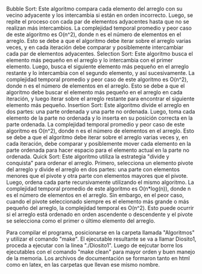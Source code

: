 Bubble Sort: Este algoritmo compara cada elemento del arreglo con su vecino adyacente y los intercambia si están en orden incorrecto. Luego, se repite el proceso con cada par de elementos adyacentes hasta que no se realizan más intercambios. La complejidad temporal promedio y peor caso de este algoritmo es O(n^2), donde n es el número de elementos en el arreglo. Esto se debe a que el algoritmo debe iterar sobre el arreglo varias veces, y en cada iteración debe comparar y posiblemente intercambiar cada par de elementos adyacentes.
Selection Sort: Este algoritmo busca el elemento más pequeño en el arreglo y lo intercambia con el primer elemento. Luego, busca el siguiente elemento más pequeño en el arreglo restante y lo intercambia con el segundo elemento, y así sucesivamente. La complejidad temporal promedio y peor caso de este algoritmo es O(n^2), donde n es el número de elementos en el arreglo. Esto se debe a que el algoritmo debe buscar el elemento más pequeño en el arreglo en cada iteración, y luego iterar sobre el arreglo restante para encontrar el siguiente elemento más pequeño.
Insertion Sort: Este algoritmo divide el arreglo en dos partes: una parte ordenada y una parte no ordenada. Luego, toma cada elemento de la parte no ordenada y lo inserta en su posición correcta en la parte ordenada. La complejidad temporal promedio y peor caso de este algoritmo es O(n^2), donde n es el número de elementos en el arreglo. Esto se debe a que el algoritmo debe iterar sobre el arreglo varias veces y, en cada iteración, debe comparar y posiblemente mover cada elemento en la parte ordenada para hacer espacio para el elemento actual en la parte no ordenada.
Quick Sort: Este algoritmo utiliza la estrategia "divide y conquista" para ordenar el arreglo. Primero, selecciona un elemento pivote del arreglo y divide el arreglo en dos partes: una parte con elementos menores que el pivote y otra parte con elementos mayores que el pivote. Luego, ordena cada parte recursivamente utilizando el mismo algoritmo. La complejidad temporal promedio de este algoritmo es O(n*log(n)), donde n es el número de elementos en el arreglo. Sin embargo, en el peor caso, cuando el pivote seleccionado siempre es el elemento más grande o más pequeño del arreglo, la complejidad temporal es O(n^2). Esto puede ocurrir si el arreglo está ordenado en orden ascendente o descendente y el pivote se selecciona como el primer o último elemento del arreglo.










Para compilar el programa, posicionarse en la carpeta llamada "Algoritmos" y utilizar el comando "make". El ejecutable resultante se va a llamar Diosito1, proceda a ejecutar con la linea "./Diosito1". Luego de eejcutar borre los ejecutables con el comando "make clean" para mayor orden y buen manejo de la memoria. 
Los archivos de documentación se formaron tanto en html como en latex, en las carpetas que llevan ese mismo nombre. 